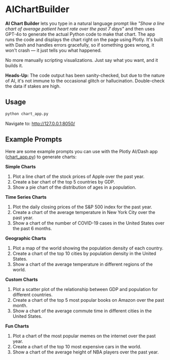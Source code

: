 # AIChartBuilder

**AI Chart Builder** lets you type in a natural language prompt like *"Show a line chart of average patient heart rate over the past 7 days"* and then uses GPT-4o to generate the actual Python code to make that chart. The app runs the code and displays the chart right on the page using Plotly. It's built with Dash and handles errors gracefully, so if something goes wrong, it won't crash — it just tells you what happened.

No more manually scripting visualizations. Just say what you want, and it builds it.

**Heads-Up:** The code output has been sanity-checked, but due to the nature of AI, it's not immune to the occasional glitch or hallucination. Double-check the data if stakes are high.

## Usage

```sh
python chart_app.py
```

Navigate to: http://127.0.0.1:8050/

## Example Prompts

Here are some example prompts you can use with the Plotly AI/Dash app ([chart_app.py](chart_app.py)) to generate charts:

**Simple Charts**

1. Plot a line chart of the stock prices of Apple over the past year.
2. Create a bar chart of the top 5 countries by GDP.
3. Show a pie chart of the distribution of ages in a population.

**Time Series Charts**

1. Plot the daily closing prices of the S&P 500 index for the past year.
2. Create a chart of the average temperature in New York City over the past year.
3. Show a chart of the number of COVID-19 cases in the United States over the past 6 months.

**Geographic Charts**

1. Plot a map of the world showing the population density of each country.
2. Create a chart of the top 10 cities by population density in the United States.
3. Show a chart of the average temperature in different regions of the world.

**Custom Charts**

1. Plot a scatter plot of the relationship between GDP and population for different countries.
2. Create a chart of the top 5 most popular books on Amazon over the past month.
3. Show a chart of the average commute time in different cities in the United States.

**Fun Charts**

1. Plot a chart of the most popular memes on the internet over the past year.
2. Create a chart of the top 10 most expensive cars in the world.
3. Show a chart of the average height of NBA players over the past year.

<!-- 
Here are ten example prompts aimed at generating relatively small or straightforward data sets:

1. Plot a line chart of the stock prices of Apple over the past year.
2. Create a bar chart of the top 5 countries by GDP.
3. Plot a map of the world showing the population density of each country.
4. Generate a pie chart of the 5 most-used social media platforms among a group of 100 people. 
5. Plot a line chart showing monthly temperature averages in 3 different cities.
6. Create a bar chart comparing the monthly sales of three products over 6 months.
7. Plot a scatter chart for 10 sample data points (x vs. y) to visualize any potential correlation.
8. Generate a stacked bar chart of three categories of expenses (e.g., rent, food, utilities) across 4 months.
9. Plot a pie chart of the distribution of 5 movie genres based on the number of films in a small festival.
10. Create a bar chart comparing the average daily step counts for a group of 5 friends over 1 week.
-->
